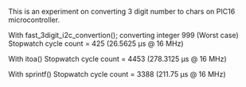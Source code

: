 This is an experiment on converting 3 digit number to chars on PIC16 microcontroller.

With fast_3digit_i2c_convertion(); converting integer 999 (Worst case)
Stopwatch cycle count = 425 (26.5625 µs @ 16 MHz)

With itoa()
Stopwatch cycle count = 4453 (278.3125 µs @ 16 MHz)

With sprintf()
Stopwatch cycle count = 3388 (211.75 µs @ 16 MHz)
